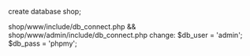 create database shop;

shop/www/include/db_connect.php && shop/www/admin/include/db_connect.php change:
    $db_user = 'admin';
    $db_pass = 'phpmy';
